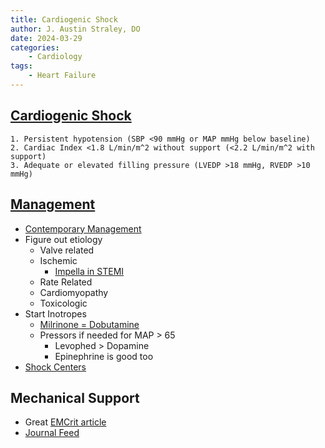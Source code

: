 ```yaml
---
title: Cardiogenic Shock
author: J. Austin Straley, DO
date: 2024-03-29
categories:
    - Cardiology
tags:
    - Heart Failure
---
```


## [Cardiogenic Shock][5]
```
1. Persistent hypotension (SBP <90 mmHg or MAP mmHg below baseline)
2. Cardiac Index <1.8 L/min/m^2 without support (<2.2 L/min/m^2 with support)
3. Adequate or elevated filling pressure (LVEDP >18 mmHg, RVEDP >10 mmHg) 
```

## [Management][3]
* [Contemporary Management][6]
* Figure out etiology
    * Valve related
    * Ischemic
        * [Impella in STEMI][8]
    * Rate Related
    * Cardiomyopathy
    * Toxicologic
* Start Inotropes
    * [Milrinone = Dobutamine][2]
    * Pressors if needed for MAP > 65
        * Levophed > Dopamine
        * Epinephrine is good too
* [Shock Centers][7]


## Mechanical Support
* Great [EMCrit article][1]
* [Journal Feed][4]








[1]: https://emcrit.org/emcrit/cardiogenic-shock-2-mcs/
[2]: https://pubmed.ncbi.nlm.nih.gov/34347952/
[3]: https://annalsofintensivecare.springeropen.com/articles/10.1186/s13613-015-0052-1
[4]: https://journalfeed.org/article-a-day/2017/aha-cardiogenic-shock-spoon-feed/ 
[5]: https://pubmed.ncbi.nlm.nih.gov/31104355/
[6]: https://www.ahajournals.org/doi/full/10.1161/cir.0000000000000525
[7]: https://www.sciencedirect.com/science/article/pii/S0735109718369407?via%3Dihub
[8]: https://pubmed.ncbi.nlm.nih.gov/38587239/